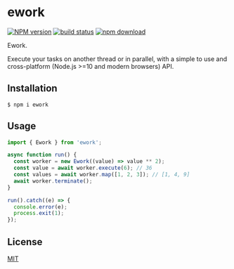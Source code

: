 # ework

[![NPM version][npm-image]][npm-url]
[![build status][ci-image]][ci-url]
[![npm download][download-image]][download-url]

Ework.

Execute your tasks on another thread or in parallel, with a simple to use and
cross-platform (Node.js >=10 and modern browsers) API.

## Installation

`$ npm i ework`

## Usage

```js
import { Ework } from 'ework';

async function run() {
  const worker = new Ework((value) => value ** 2);
  const value = await worker.execute(6); // 36
  const values = await worker.map([1, 2, 3]); // [1, 4, 9]
  await worker.terminate();
}

run().catch((e) => {
  console.error(e);
  process.exit(1);
});
```

## License

[MIT](./LICENSE)

[npm-image]: https://img.shields.io/npm/v/ework.svg
[npm-url]: https://www.npmjs.com/package/ework
[ci-image]: https://github.com/zakodium/ework/workflows/Node.js%20CI/badge.svg?branch=master
[ci-url]: https://github.com/zakodium/ework/actions?query=workflow%3A%22Node.js+CI%22
[download-image]: https://img.shields.io/npm/dm/ework.svg
[download-url]: https://www.npmjs.com/package/ework
